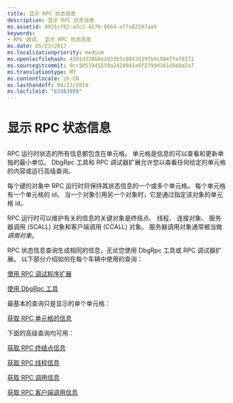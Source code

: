 ```yaml
---
title: 显示 RPC 状态信息
description: 显示 RPC 状态信息
ms.assetid: 9931cf62-a7c2-4270-8664-a77a82207aa9
keywords:
- RPC 调试、 显示 RPC 状态信息
ms.date: 05/23/2017
ms.localizationpriority: medium
ms.openlocfilehash: 4391d3286be2d33b5c0843d39fb9c5047fe78171
ms.sourcegitcommit: 0cc5051945559a242d941a6f2799d161d8eba2a7
ms.translationtype: MT
ms.contentlocale: zh-CN
ms.lasthandoff: 04/23/2019
ms.locfileid: "63363926"
---
```

# <a name="displaying-rpc-state-information"></a>显示 RPC 状态信息


## <span id="ddk_displaying_rpc_state_information_dbg"></span><span id="DDK_DISPLAYING_RPC_STATE_INFORMATION_DBG"></span>


RPC 运行时状态的所有信息都包含在单元格。 单元格是信息的可以查看和更新单独的最小单位。 DbgRpc 工具和 RPC 调试器扩展允许您以查看任何给定的单元格的内容或运行高级查询。

每个键的对象中 RPC 运行时将保持其状态信息的一个或多个单元格。 每个单元格有一个单元格的 id。 当一个对象引用另一个对象时，它是通过指定该对象的单元格 id。

RPC 运行时可以维护有关的信息的关键对象是终结点、 线程、 连接对象、 服务器调用 (SCALL) 对象和客户端调用 (CCALL) 对象。 服务器调用对象通常被当做*调用对象*。

RPC 状态信息查询生成相同的信息，无论您使用 DbgRpc 工具或 RPC 调试器扩展。 以下部分介绍如何在每个车辆中使用的查询：

[使用 RPC 调试程序扩展](using-the-rpc-debugger-extensions.md)

[使用 DbgRpc 工具](using-the-dbgrpc-tool.md)

最基本的查询只是显示的单个单元格：

[获取 RPC 单元格的信息](get-rpc-cell-information.md)

下面的高级查询均可用：

[获取 RPC 终结点信息](get-rpc-endpoint-information.md)

[获取 RPC 线程信息](get-rpc-thread-information.md)

[获取 RPC 调用信息](get-rpc-call-information.md)

[获取 RPC 客户端调用信息](get-rpc-client-call-information.md)

 

 





